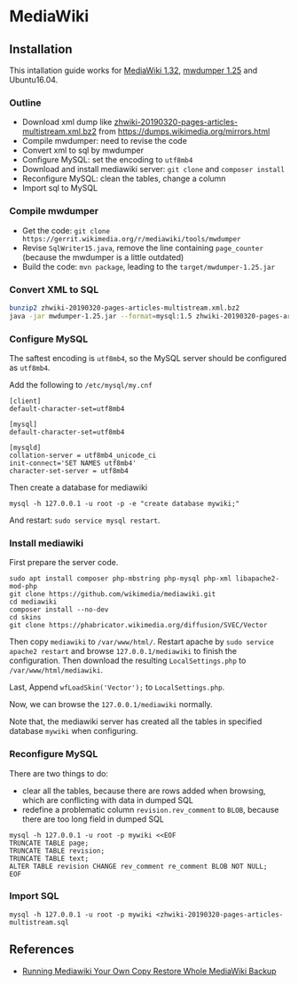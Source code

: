 
# MediaWiki

## Installation

This intallation guide works for [MediaWiki 1.32](https://github.com/wikimedia/mediawiki), [mwdumper 1.25](https://gerrit.wikimedia.org/r/mediawiki/tools/mwdumper) and Ubuntu16.04.

### Outline

  * Download xml dump like [zhwiki-20190320-pages-articles-multistream.xml.bz2](ftp://ftpmirror.your.org/pub/wikimedia/dumps/zhwiki/20190320/zhwiki-20190320-pages-articles-multistream.xml.bz2) from https://dumps.wikimedia.org/mirrors.html 
  * Compile mwdumper: need to revise the code
  * Convert xml to sql by mwdumper
  * Configure MySQL: set the encoding to `utf8mb4`
  * Download and install mediawiki server: `git clone` and `composer install`
  * Reconfigure MySQL: clean the tables, change a column
  * Import sql to MySQL
  
### Compile mwdumper

  * Get the code: `git clone https://gerrit.wikimedia.org/r/mediawiki/tools/mwdumper`
  * Revise `SqlWriter15.java`, remove the line containing `page_counter` (because the mwdumper is a little outdated)
  * Build the code: `mvn package`, leading to the `target/mwdumper-1.25.jar`
  
### Convert XML to SQL

```bash
bunzip2 zhwiki-20190320-pages-articles-multistream.xml.bz2
java -jar mwdumper-1.25.jar --format=mysql:1.5 zhwiki-20190320-pages-articles-multistream.xml >zhwiki-20190320-pages-articles-multistream.sql
```

### Configure MySQL
The saftest encoding is `utf8mb4`, so the MySQL server should be configured as `utf8mb4`.

Add the following to `/etc/mysql/my.cnf`

```
[client]
default-character-set=utf8mb4

[mysql]
default-character-set=utf8mb4

[mysqld]
collation-server = utf8mb4_unicode_ci
init-connect='SET NAMES utf8mb4'
character-set-server = utf8mb4
```

Then create a database for mediawiki
```
mysql -h 127.0.0.1 -u root -p -e "create database mywiki;"
```

And restart: `sudo service mysql restart`.

### Install mediawiki

First prepare the server code. 
```
sudo apt install composer php-mbstring php-mysql php-xml libapache2-mod-php
git clone https://github.com/wikimedia/mediawiki.git
cd mediawiki
composer install --no-dev
cd skins
git clone https://phabricator.wikimedia.org/diffusion/SVEC/Vector
```

Then copy `mediawiki` to `/var/www/html/`. Restart apache by `sudo service apache2 restart` and browse `127.0.0.1/mediawiki` to finish the configuration. Then download the resulting `LocalSettings.php` to `/var/www/html/mediawiki`.

Last, Append `wfLoadSkin('Vector');` to `LocalSettings.php`.

Now, we can browse the `127.0.0.1/mediawiki` normally. 

Note that, the mediawiki server has created all the tables in specified database `mywiki` when configuring.

### Reconfigure MySQL

There are two things to do: 
  
  * clear all the tables, because there are rows added when browsing, which are conflicting with data in dumped SQL
  * redefine a problematic column `revision.rev_comment` to `BLOB`, because there are too long field in dumped SQL
  
```
mysql -h 127.0.0.1 -u root -p mywiki <<EOF
TRUNCATE TABLE page;
TRUNCATE TABLE revision;
TRUNCATE TABLE text;
ALTER TABLE revision CHANGE rev_comment re_comment BLOB NOT NULL;
EOF
```

### Import SQL

```
mysql -h 127.0.0.1 -u root -p mywiki <zhwiki-20190320-pages-articles-multistream.sql
```


## References

  * [Running Mediawiki Your Own Copy Restore Whole MediaWiki Backup](https://dengruo.com/blog/running-mediawiki-your-own-copy-restore-whole-mediwiki-backup)
